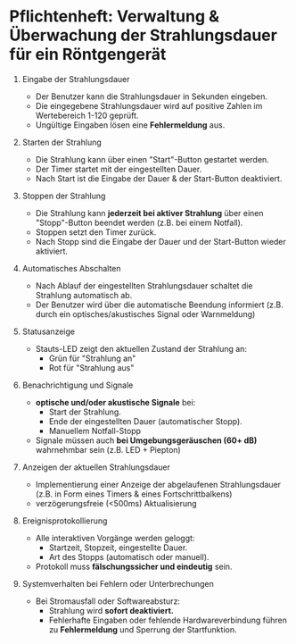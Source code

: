 # Pflichtenheft: Verwaltung & Überwachung der Strahlungsdauer für ein Röntgengerät

1. Eingabe der Strahlungsdauer
   - Der Benutzer kann die Strahlungsdauer in Sekunden eingeben.
   - Die eingegebene Strahlungsdauer wird auf positive Zahlen im Wertebereich 1-120 geprüft.
   - Ungültige Eingaben lösen eine **Fehlermeldung** aus.
2. Starten der Strahlung
   - Die Strahlung kann über einen "Start"-Button gestartet werden.
   - Der Timer startet mit der eingestellten Dauer.
   - Nach Start ist die Eingabe der Dauer & der Start-Button deaktiviert.
3. Stoppen der Strahlung
   - Die Strahlung kann **jederzeit bei aktiver Strahlung** über einen "Stopp"-Button beendet werden (z.B. bei einem Notfall).
   - Stoppen setzt den Timer zurück.
   - Nach Stopp sind die Eingabe der Dauer und der Start-Button wieder aktiviert.
4. Automatisches Abschalten
   - Nach Ablauf der eingestellten Strahlungsdauer schaltet die Strahlung automatisch ab.
   - Der Benutzer wird über die automatische Beendung informiert (z.B. durch ein optisches/akustisches Signal oder Warnmeldung)
5. Statusanzeige
   - Stauts-LED zeigt den aktuellen Zustand der Strahlung an:
     - Grün für "Strahlung an"
     - Rot für "Strahlung aus"
6. Benachrichtigung und Signale
   - **optische und/oder akustische Signale** bei:
      - Start der Strahlung.
      - Ende der eingestellten Dauer (automatischer Stopp).
      - Manuellem Notfall-Stopp
   - Signale müssen auch **bei Umgebungsgeräuschen (60+ dB)** wahrnehmbar sein (z.B. LED + Piepton)
      
7. Anzeigen der aktuellen Strahlungsdauer
   - Implementierung einer Anzeige der abgelaufenen Strahlungsdauer (z.B. in Form eines Timers & eines Fortschrittbalkens)
   - verzögerungsfreie (<500ms) Aktualisierung 
8. Ereignisprotokollierung
   - Alle interaktiven Vorgänge werden geloggt:
     - Startzeit, Stopzeit, eingestellte Dauer.
     - Art des Stopps (automatisch oder manuell).
   - Protokoll muss **fälschungssicher und eindeutig** sein. 
9. Systemverhalten bei Fehlern oder Unterbrechungen
   - Bei Stromausfall oder Softwareabsturz:
     - Strahlung wird **sofort deaktiviert.**
     - Fehlerhafte Eingaben oder fehlende Hardwareverbindung führen zu **Fehlermeldung** und Sperrung der Startfunktion.
